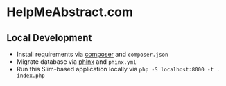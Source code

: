 # HelpMeAbstract.com

## Local Development

* Install requirements via [composer](https://github.com/composer/composer) and `composer.json`
* Migrate database via [phinx](https://github.com/robmorgan/phinx) and `phinx.yml`
* Run this Slim-based application locally via `php -S localhost:8000 -t . index.php`
